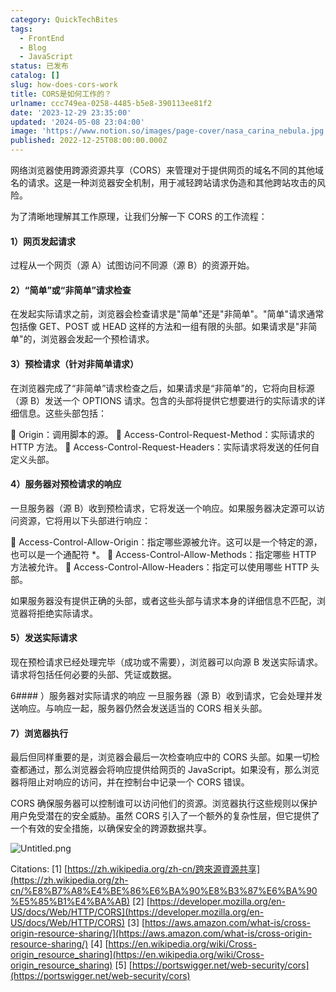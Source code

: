 ```yaml
---
category: QuickTechBites
tags:
  - FrontEnd
  - Blog
  - JavaScript
status: 已发布
catalog: []
slug: how-does-cors-work
title: CORS是如何工作的？
urlname: ccc749ea-0258-4485-b5e8-390113ee81f2
date: '2023-12-29 23:35:00'
updated: '2024-05-08 23:04:00'
image: 'https://www.notion.so/images/page-cover/nasa_carina_nebula.jpg'
published: 2022-12-25T08:00:00.000Z
---
```


网络浏览器使用跨源资源共享（CORS）来管理对于提供网页的域名不同的其他域名的请求。这是一种浏览器安全机制，用于减轻跨站请求伪造和其他跨站攻击的风险。


为了清晰地理解其工作原理，让我们分解一下 CORS 的工作流程：


#### 1）网页发起请求
过程从一个网页（源 A）试图访问不同源（源 B）的资源开始。


#### 2）“简单”或“非简单”请求检查
在发起实际请求之前，浏览器会检查请求是"简单"还是"非简单"。"简单"请求通常包括像 GET、POST 或 HEAD 这样的方法和一组有限的头部。如果请求是"非简单"的，浏览器会发起一个预检请求。


#### 3）预检请求（针对非简单请求）
在浏览器完成了“非简单”请求检查之后，如果请求是“非简单”的，它将向目标源（源 B）发送一个 OPTIONS 请求。包含的头部将提供它想要进行的实际请求的详细信息。这些头部包括：


🔸 Origin：调用脚本的源。
🔸 Access-Control-Request-Method：实际请求的 HTTP 方法。
🔸 Access-Control-Request-Headers：实际请求将发送的任何自定义头部。


#### 4）服务器对预检请求的响应
一旦服务器（源 B）收到预检请求，它将发送一个响应。如果服务器决定源可以访问资源，它将用以下头部进行响应：


🔹 Access-Control-Allow-Origin：指定哪些源被允许。这可以是一个特定的源，也可以是一个通配符 *。
🔹 Access-Control-Allow-Methods：指定哪些 HTTP 方法被允许。
🔹 Access-Control-Allow-Headers：指定可以使用哪些 HTTP 头部。


如果服务器没有提供正确的头部，或者这些头部与请求本身的详细信息不匹配，浏览器将拒绝实际请求。


#### 5）发送实际请求
现在预检请求已经处理完毕（成功或不需要），浏览器可以向源 B 发送实际请求。请求将包括任何必要的头部、凭证或数据。


6#### ）服务器对实际请求的响应
一旦服务器（源 B）收到请求，它会处理并发送响应。与响应一起，服务器仍然会发送适当的 CORS 相关头部。


#### 7）浏览器执行
最后但同样重要的是，浏览器会最后一次检查响应中的 CORS 头部。如果一切检查都通过，那么浏览器会将响应提供给网页的 JavaScript。如果没有，那么浏览器将阻止对响应的访问，并在控制台中记录一个 CORS 错误。


CORS 确保服务器可以控制谁可以访问他们的资源。浏览器执行这些规则以保护用户免受潜在的安全威胁。虽然 CORS 引入了一个额外的复杂性层，但它提供了一个有效的安全措施，以确保安全的跨源数据共享。


![Untitled.png](https://prod-files-secure.s3.us-west-2.amazonaws.com/5d24fe63-e567-4804-86f9-9fdc62e13082/b3deb140-f22b-4520-bcee-759301567801/Untitled.png?X-Amz-Algorithm=AWS4-HMAC-SHA256&X-Amz-Content-Sha256=UNSIGNED-PAYLOAD&X-Amz-Credential=ASIAZI2LB466XE5LX4DV%2F20250216%2Fus-west-2%2Fs3%2Faws4_request&X-Amz-Date=20250216T053555Z&X-Amz-Expires=3600&X-Amz-Security-Token=IQoJb3JpZ2luX2VjEC0aCXVzLXdlc3QtMiJIMEYCIQCRVDNN6l1I26FVuZwvBTcxNkBMUod%2BYP9muAIaxpNM2wIhAJEf0salq8tryJIE9IkXOdIcsfKvJJbxaU3YwdqLGYsVKv8DCFYQABoMNjM3NDIzMTgzODA1IgxS769sxyxGHTQu5EMq3AOnOdAtfdX68WZ2vn3EipAP29pjb2mtHuQ00VKJhiRRlkQNW0Q7eIDz7el2N7PXTFiLcq7xbJx379jkwWlr3tdbhb%2B4QFuwzDghYwgRTjtfBfAy2Cs%2B6ZvJTgMsnwoOrs712CJGuH66g3qbuA16ME42enKmOBNn32%2BbTK%2B%2F42hijqCa3YuF4qZygPWDjm7vQgoBCHhJSoPDxx286FdkLGK%2F%2FjOCSefELin302854Sj1Zlc%2BC3kjYRzOcgUqfO3i9ltq1%2BPKpxb7nJT7ps9yf9ABg3tUcOCTwrofRKKs2vT%2BAlYIaunysriVr8MLOeQ%2FW2KWCw39HbKqYVq7OAUGc9a1EXzSrJoAk%2FiGi0JbCEo7n0p1a2V%2FOmU2YUJpI8F%2FI8gnfZDkLpvL7XKI7JgV%2B9yD9gkeSEi2BXM%2BTf9dMjtn9pyTPMkOXrhqu00N6qTFsoVWT40DYwytMIJmUk0Ue9H%2F6i8XVuN0cutOMUBYiQm8BEYJl9i%2FRzqOFtE5AV7fhnztGmUA%2BE7E1UBu1nfA%2FGkBZlfOJKuNBzepJRzG4xCQit2hQKp%2Fq77EmAQiA%2BGSJe7g%2FFl5c%2BYr%2F2ImyxxH1YU5iKGxJIIBM75FdeWdqL7gx7sz6WsrcgLwoG0JqDD93cW9BjqkARInh2CD4AldqvucaQWHWQamLYOhQvgQ59GweHTj%2FpOXeSCHqeAdSqcAbge3EMq4WE6egdkDAsdi6tneQ8pSunjZvbVMlXOfg36aD0HhcZUgpMeIfvHMLfNmpiGRYgDp3rewS7TsP4rZV1IfoxHvtav%2FoxvCM7OM%2FrlooKQKFDu%2Fhzb%2BJ9Oep29sWoenbejdMlo%2BoXfpoEoQ12zkasImjSnXLclr&X-Amz-Signature=a802c6abf02473cad3e20f2bab990cfbd14d1892488075aeab7ebb7ae2db4c84&X-Amz-SignedHeaders=host&x-id=GetObject)


Citations:
[1] [https://zh.wikipedia.org/zh-cn/跨來源資源共享](https://zh.wikipedia.org/zh-cn/%E8%B7%A8%E4%BE%86%E6%BA%90%E8%B3%87%E6%BA%90%E5%85%B1%E4%BA%AB)
[2] [https://developer.mozilla.org/en-US/docs/Web/HTTP/CORS](https://developer.mozilla.org/en-US/docs/Web/HTTP/CORS)
[3] [https://aws.amazon.com/what-is/cross-origin-resource-sharing/](https://aws.amazon.com/what-is/cross-origin-resource-sharing/)
[4] [https://en.wikipedia.org/wiki/Cross-origin_resource_sharing](https://en.wikipedia.org/wiki/Cross-origin_resource_sharing)
[5] [https://portswigger.net/web-security/cors](https://portswigger.net/web-security/cors)

